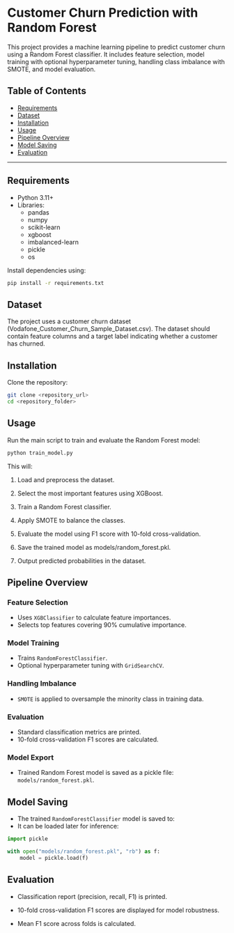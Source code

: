# Customer Churn Prediction with Random Forest

This project provides a machine learning pipeline to predict customer churn using a Random Forest classifier. It includes feature selection, model training with optional hyperparameter tuning, handling class imbalance with SMOTE, and model evaluation.

## Table of Contents
- [Requirements](#requirements)
- [Dataset](#dataset)
- [Installation](#installation)
- [Usage](#usage)
- [Pipeline Overview](#pipeline-overview)
- [Model Saving](#model-saving)
- [Evaluation](#evaluation)

---

## Requirements

- Python 3.11+
- Libraries:
    - pandas
    - numpy
    - scikit-learn
    - xgboost
    - imbalanced-learn
    - pickle
    - os

Install dependencies using:

```bash
pip install -r requirements.txt
```

## Dataset

The project uses a customer churn dataset (Vodafone_Customer_Churn_Sample_Dataset.csv). The dataset should contain feature columns and a target label indicating whether a customer has churned.

## Installation

Clone the repository:

```bash
git clone <repository_url>
cd <repository_folder>
```

## Usage

Run the main script to train and evaluate the Random Forest model:

```bash
python train_model.py
```
This will:

1. Load and preprocess the dataset.

2. Select the most important features using XGBoost.

3. Train a Random Forest classifier.

4. Apply SMOTE to balance the classes.

5. Evaluate the model using F1 score with 10-fold cross-validation.

6. Save the trained model as models/random_forest.pkl.

7. Output predicted probabilities in the dataset.

## Pipeline Overview

### Feature Selection
- Uses `XGBClassifier` to calculate feature importances.
- Selects top features covering 90% cumulative importance.

### Model Training
- Trains `RandomForestClassifier`.
- Optional hyperparameter tuning with `GridSearchCV`.

### Handling Imbalance
- `SMOTE` is applied to oversample the minority class in training data.

### Evaluation
- Standard classification metrics are printed.
- 10-fold cross-validation F1 scores are calculated.

### Model Export
- Trained Random Forest model is saved as a pickle file: `models/random_forest.pkl`.

## Model Saving
- The trained `RandomForestClassifier` model is saved to:
- It can be loaded later for inference:
```python
import pickle

with open("models/random_forest.pkl", "rb") as f:
    model = pickle.load(f)
```
## Evaluation

- Classification report (precision, recall, F1) is printed.

- 10-fold cross-validation F1 scores are displayed for model robustness.

- Mean F1 score across folds is calculated.


